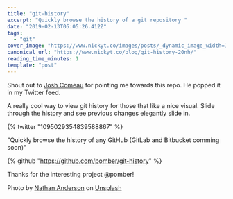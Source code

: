 ```yaml
---
title: "git-history"
excerpt: "Quickly browse the history of a git repository "
date: "2019-02-13T05:05:26.412Z"
tags:
  - "git"
cover_image: "https://www.nickyt.co/images/posts/_dynamic_image_width=1000,height=420,fit=cover,gravity=auto,format=auto_https%3A%2F%2Fthepracticaldev.s3.amazonaws.com%2Fi%2Fulidmgllcwzax0a6g4yl.jpg"
canonical_url: "https://www.nickyt.co/blog/git-history-20nh/"
reading_time_minutes: 1
template: "post"
---
```


Shout out to [Josh Comeau](https://twitter.com/JoshWComeau) for pointing me towards this repo. He popped it in my Twitter feed.

A really cool way to view git history for those that like a nice visual. Slide through the history and see previous changes elegantly slide in.

{% twitter "1095029354839588867" %}

"Quickly browse the history of any GitHub (GitLab and Bitbucket comming soon)"

{% github "https://github.com/pomber/git-history" %}

Thanks for the interesting project @pomber!

Photo by [Nathan Anderson](https://unsplash.com/photos/c7fShzYk4bA?utm_source=unsplash&utm_medium=referral&utm_content=creditCopyText) on [Unsplash](https://unsplash.com/?utm_source=unsplash&utm_medium=referral&utm_content=creditCopyText)

